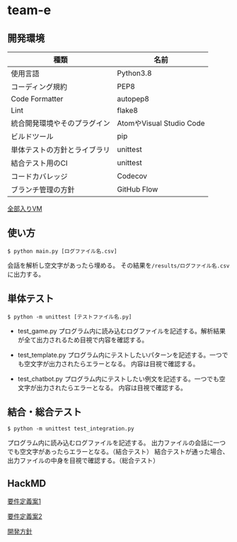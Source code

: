 # team-e

## 開発環境

| 種類                         | 名前                     |
| ---------------------------- | ------------------------ |
| 使用言語                     | Python3.8                |
| コーディング規約             | PEP8                     |
| Code Formatter               | autopep8                 |
| Lint                         | flake8                   |
| 統合開発環境やそのプラグイン | AtomやVisual Studio Code |
| ビルドツール                 | pip                      |
| 単体テストの方針とライブラリ | unittest         |
| 結合テスト用のCI             | unittest           |
| コードカバレッジ             | Codecov                  |
| ブランチ管理の方針           | GitHub Flow              |

[全部入りVM](https://drive.google.com/file/d/1B-y4uK_MsaQQOxx7CY5OWhn8d81WZ4Mu/view?usp=sharing)

## 使い方

```
$ python main.py [ログファイル名.csv]
```
会話を解析し空文字があったら埋める。
その結果を`/results/ログファイル名.csv`に出力する。

## 単体テスト

```
$ python -m unittest [テストファイル名.py]
```
* test_game.py
  プログラム内に読み込むログファイルを記述する。解析結果が全て出力されるため目視で内容を確認する。

* test_template.py
  プログラム内にテストしたいパターンを記述する。一つでも空文字が出力されたらエラーとなる。
  内容は目視で確認する。

* test_chatbot.py
  プログラム内にテストしたい例文を記述する。一つでも空文字が出力されたらエラーとなる。
  内容は目視で確認する。

## 結合・総合テスト

```
$ python -m unittest test_integration.py
```
プログラム内に読み込むログファイルを記述する。
出力ファイルの会話に一つでも空文字があったらエラーとなる。（結合テスト）
結合テストが通った場合、出力ファイルの中身を目視で確認する。（総合テスト）

## HackMD

[要件定義案1](https://hackmd.io/rXndBdSgRNSAV0mRnjowHw)

[要件定義案2](https://hackmd.io/2t6dxpqsRZCb6xwm20pQtg)

[開発方針](https://hackmd.io/zsmRI8reQHmQ9Ca7rXRw1w)
